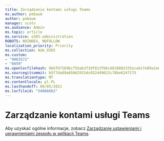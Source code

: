 ```yaml
---
title: Zarządzanie kontami usługi Teams
ms.author: pebaum
author: pebaum
manager: scotv
ms.audience: Admin
ms.topic: article
ms.service: o365-administration
ROBOTS: NOINDEX, NOFOLLOW
localization_priority: Priority
ms.collection: Adm_O365
ms.custom:
- "9003572"
- "6659"
ms.openlocfilehash: 9b6f07569bcf5bab3f39f813fb6c6818882335ecab1fe09a1e65f2e06ff2edd5
ms.sourcegitcommit: b5f7da89a650d2915dc652449623c78be6247175
ms.translationtype: MT
ms.contentlocale: pl-PL
ms.lasthandoff: 08/05/2021
ms.locfileid: "54066662"
---
```

# <a name="managing-teams-accounts"></a>Zarządzanie kontami usługi Teams

Aby uzyskać ogólne informacje, zobacz [Zarządzanie ustawieniami i uprawnieniami zespołu w aplikacji Teams](https://support.microsoft.com/office/ce053b04-1b8e-4796-baa8-90dc427b3acc#ID0EAABAAA=Desktop).
